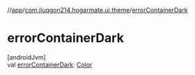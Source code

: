 //[app](../../index.md)/[com.jluqgon214.hogarmate.ui.theme](index.md)/[errorContainerDark](error-container-dark.md)

# errorContainerDark

[androidJvm]\
val [errorContainerDark](error-container-dark.md): [Color](https://developer.android.com/reference/kotlin/androidx/compose/ui/graphics/Color.html)
